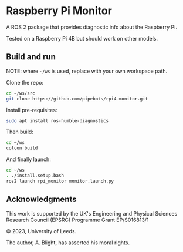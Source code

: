 # Raspberry Pi Monitor

A ROS 2 package that provides diagnostic info about the Raspberry Pi.

Tested on a Raspberry Pi 4B but should work on other models.

## Build and run

NOTE: where `~/ws` is used, replace with your own workspace path.

Clone the repo:

```bash
cd ~/ws/src
git clone https://github.com/pipebots/rpi4-monitor.git
```

Install pre-requisites:

```bash
sudo apt install ros-humble-diagnostics
```

Then build:

```bash
cd ~/ws
colcon build
```

And finally launch:

```bash
cd ~/ws
. ./install.setup.bash
ros2 launch rpi_monitor monitor.launch.py
```

## Acknowledgments

This work is supported by the UK's Engineering and Physical Sciences Research Council (EPSRC) Programme Grant EP/S016813/1

© 2023, University of Leeds.

The author, A. Blight, has asserted his moral rights.
